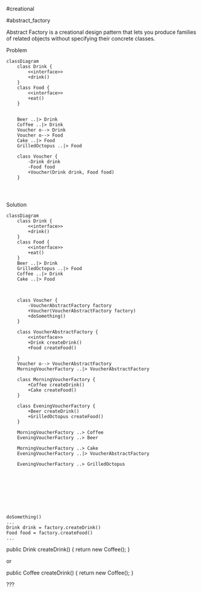 #creational

#abstract_factory

Abstract Factory
is a creational design pattern
that lets you produce
families of related objects
without specifying
their concrete classes.


Problem
```mermaid
classDiagram
    class Drink {
        <<interface>>
        +drink()
    }
    class Food {
        <<interface>>
        +eat()
    }
    
    
    Beer ..|> Drink
    Coffee ..|> Drink
    Voucher o--> Drink
    Voucher o--> Food
    Cake ..|> Food
    GrilledOctopus ..|> Food
    
    class Voucher {
        -Drink drink
        -Food food
        +Voucher(Drink drink, Food food)
    }
    
    
    
```

Solution
```mermaid
classDiagram
    class Drink {
        <<interface>>
        +drink()
    }
    class Food {
        <<interface>>
        +eat()
    }
    Beer ..|> Drink
    GrilledOctopus ..|> Food
    Coffee ..|> Drink
    Cake ..|> Food
    
    
    
    class Voucher {
        -VoucherAbstractFactory factory
        +Voucher(VoucherAbstractFactory factory)
        +doSomething()
    }
    
    class VoucherAbstractFactory {
        <<interface>>
        +Drink createDrink()
        +Food createFood()
        
    }
    Voucher o--> VoucherAbstractFactory
    MorningVoucherFactory ..|> VoucherAbstractFactory
    
    class MorningVoucherFactory {
        +Coffee createDrink()
        +Cake createFood()
    }
    
    class EveningVoucherFactory {
        +Beer createDrink()
        +GrilledOctopus createFood()
    }
    
    MorningVoucherFactory ..> Coffee
    EveningVoucherFactory ..> Beer
    
    MorningVoucherFactory ..> Cake
    EveningVoucherFactory ..|> VoucherAbstractFactory
    
    EveningVoucherFactory ..> GrilledOctopus
    
    
    
    
    
    
    
    
```
```text
doSomething()
...
Drink drink = factory.createDrink()
Food food = factory.createFood()
...
```

public Drink createDrink() {
return new Coffee();
}

or

public Coffee createDrink() {
return new Coffee();
}


???

